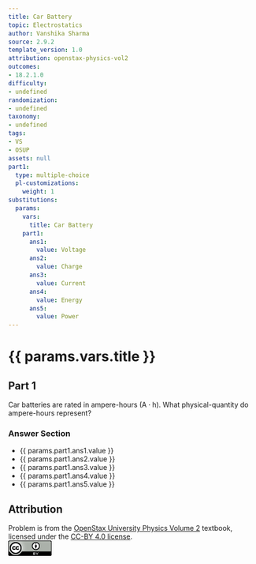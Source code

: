 ```yaml
---
title: Car Battery
topic: Electrostatics
author: Vanshika Sharma
source: 2.9.2
template_version: 1.0
attribution: openstax-physics-vol2
outcomes:
- 18.2.1.0
difficulty:
- undefined
randomization:
- undefined
taxonomy:
- undefined
tags:
- VS
- OSUP
assets: null
part1:
  type: multiple-choice
  pl-customizations:
    weight: 1
substitutions:
  params:
    vars:
      title: Car Battery
    part1:
      ans1:
        value: Voltage
      ans2:
        value: Charge
      ans3:
        value: Current
      ans4:
        value: Energy
      ans5:
        value: Power
---
```

# {{ params.vars.title }}
## Part 1

Car batteries are rated in ampere-hours ($\textrm{A}\cdot\textrm{h}$).
What physical-quantity do ampere-hours represent?

### Answer Section

- {{ params.part1.ans1.value }}
- {{ params.part1.ans2.value }}
- {{ params.part1.ans3.value }}
- {{ params.part1.ans4.value }}
- {{ params.part1.ans5.value }}

## Attribution

Problem is from the [OpenStax University Physics Volume 2](https://openstax.org/details/books/university-physics-volume-2) textbook, licensed under the [CC-BY 4.0 license](https://creativecommons.org/licenses/by/4.0/).<br>![Image representing the Creative Commons 4.0 BY license.](https://raw.githubusercontent.com/firasm/bits/master/by.png)